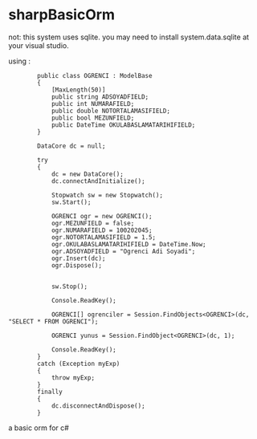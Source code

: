 sharpBasicOrm
=============

not: this system uses sqlite. you may need to install system.data.sqlite at your visual studio.

using : 

			public class OGRENCI : ModelBase
    		{
        		[MaxLength(50)]
        		public string ADSOYADFIELD;
        		public int NUMARAFIELD;
        		public double NOTORTALAMASIFIELD;
        		public bool MEZUNFIELD;
        		public DateTime OKULABASLAMATARIHIFIELD;
    		}

            DataCore dc = null;

            try
            {
                dc = new DataCore();
                dc.connectAndInitialize();

                Stopwatch sw = new Stopwatch();
                sw.Start();

                OGRENCI ogr = new OGRENCI();
                ogr.MEZUNFIELD = false;
                ogr.NUMARAFIELD = 100202045;
                ogr.NOTORTALAMASIFIELD = 1.5;
                ogr.OKULABASLAMATARIHIFIELD = DateTime.Now;
                ogr.ADSOYADFIELD = "Ogrenci Adi Soyadi";
                ogr.Insert(dc);
                ogr.Dispose();
                

                sw.Stop();

                Console.ReadKey();

                OGRENCI[] ogrenciler = Session.FindObjects<OGRENCI>(dc, "SELECT * FROM OGRENCI");

                OGRENCI yunus = Session.FindObject<OGRENCI>(dc, 1);

                Console.ReadKey();
            }
            catch (Exception myExp)
            {
                throw myExp;
            }
            finally
            {
                dc.disconnectAndDispose();
            }


a basic orm for c#
